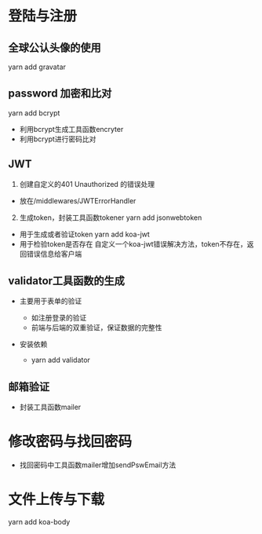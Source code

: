 # 登陆与注册
## 全球公认头像的使用
yarn add gravatar

## password 加密和比对
yarn add bcrypt
  - 利用bcrypt生成工具函数encryter
  - 利用bcrypt进行密码比对

## JWT
1. 创建自定义的401 Unauthorized 的错误处理
  - 放在/middlewares/JWTErrorHandler
2. 生成token，封装工具函数tokener
yarn add jsonwebtoken
  - 用于生成或者验证token
yarn add koa-jwt
  - 用于检验token是否存在
自定义一个koa-jwt错误解决方法，token不存在，返回错误信息给客户端

## validator工具函数的生成
- 主要用于表单的验证
  - 如注册登录的验证
  - 前端与后端的双重验证，保证数据的完整性

- 安装依赖
  - yarn add validator

## 邮箱验证
- 封装工具函数mailer

# 修改密码与找回密码
- 找回密码中工具函数mailer增加sendPswEmail方法


# 文件上传与下载
yarn add koa-body